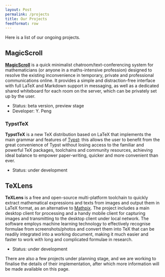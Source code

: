 ```yaml
---
layout: Post
permalink: /projects
title: Our Projects
feedformat: row
---
```


Here is a list of our ongoing projects.

## MagicScroll
[**MagicScroll**](http://magicscroll.filosophia.line.pm/) is a quick minimalist chatroom/text-conferencing system for mathematicians (or anyone in a maths-intensive profession) designed to resolve the existing inconvenience in temporary, private and professional communications online. It provides a simple and distraction-free interface with full LaTeX and Markdown support in messaging, as well as a dedicated shared whiteboard for each room on the server, which can be privately set up by the user. 
* Status: beta version, preview stage
* Developer: Y. Peng


### TypstTeX
**TypstTeX** is a new TeX distribution based on LaTeX that implements the main grammar and features of [Typst](https://typst.app/): this allows the user to benefit from the great convenience of Typst without losing access to the familiar and powerful TeX packages, toolchains and community resources, achieving ideal balance to empower paper-writing, quicker and more convenient than ever.
* Status: under development


## TeXLens
**TeXLens** is a free and open-source multi-platform toolchain to quickly extract mathematical expressions and texts from images and output them in LaTeX format, as an alternative to [Mathpix](https://mathpix.com/). The project includes a main desktop client for processing and a handy mobile client for capturing images and transmitting to the desktop client under local network. The software employs machine learning technology to effectively recognise formulae from screenshots/photos and convert them into TeX that can be readily integrated into a working document, making it much easier and faster to work with long and complicated formulae in research.
* Status: under development


There are also a few projects under planning stage, and we are working to finalise the details of their implementation, after which more information will be made available on this page.